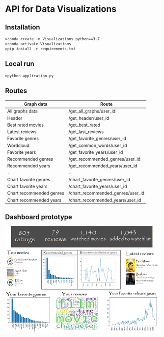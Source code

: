 # API for Data Visualizations

## Installation

```
>conda create -n Visualizations python==3.7
>conda activate Visualizations
>pip install -r requirements.txt
```

## Local run

```
>python application.py
```

## Routes

| Graph data | Route |
| - | - |
| All graphs data | /get_all_graphs/user_id |
| Header | /get_header/user_id |
| Best rated movies | /get_best_rated |
| Latest reviews | /get_last_reviews |
| Favorite genres | /get_favorite_genres/user_id |
| Wordcloud | /get_common_words/user_id |
| Favorite years | /get_favorite_years/user_id |
| Recommended genres | /get_recommended_genres/user_id |
| Recommended years | /get_recommended_years/user_id |
| -	| - |
| Chart favorite genres | /chart_favorite_genres/user_id |
| Chart favorite years | /chart_favorite_years/user_id |
| Chart recommended genres | /chart_recommended_genres/user_id |
| Chart recommended years | /chart_recommended_years/user_id |

## Dashboard prototype

![alt text](img/dashboard_design.png)
